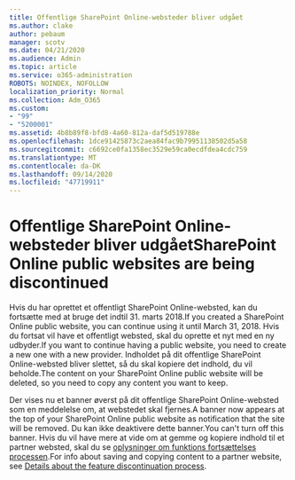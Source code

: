 ```yaml
---
title: Offentlige SharePoint Online-websteder bliver udgået
ms.author: clake
author: pebaum
manager: scotv
ms.date: 04/21/2020
ms.audience: Admin
ms.topic: article
ms.service: o365-administration
ROBOTS: NOINDEX, NOFOLLOW
localization_priority: Normal
ms.collection: Adm_O365
ms.custom:
- "99"
- "5200001"
ms.assetid: 4b8b89f8-bfd8-4a60-812a-daf5d519788e
ms.openlocfilehash: 1dce91425873c2aea84fac9b79951138502d5a58
ms.sourcegitcommit: c6692ce0fa1358ec3529e59ca0ecdfdea4cdc759
ms.translationtype: MT
ms.contentlocale: da-DK
ms.lasthandoff: 09/14/2020
ms.locfileid: "47719911"
---
```

# <a name="sharepoint-online-public-websites-are-being-discontinued"></a><span data-ttu-id="ae0b4-102">Offentlige SharePoint Online-websteder bliver udgået</span><span class="sxs-lookup"><span data-stu-id="ae0b4-102">SharePoint Online public websites are being discontinued</span></span>

<span data-ttu-id="ae0b4-103">Hvis du har oprettet et offentligt SharePoint Online-websted, kan du fortsætte med at bruge det indtil 31. marts 2018.</span><span class="sxs-lookup"><span data-stu-id="ae0b4-103">If you created a SharePoint Online public website, you can continue using it until March 31, 2018.</span></span> <span data-ttu-id="ae0b4-104">Hvis du fortsat vil have et offentligt websted, skal du oprette et nyt med en ny udbyder.</span><span class="sxs-lookup"><span data-stu-id="ae0b4-104">If you want to continue having a public website, you need to create a new one with a new provider.</span></span> <span data-ttu-id="ae0b4-105">Indholdet på dit offentlige SharePoint Online-websted bliver slettet, så du skal kopiere det indhold, du vil beholde.</span><span class="sxs-lookup"><span data-stu-id="ae0b4-105">The content on your SharePoint Online public website will be deleted, so you need to copy any content you want to keep.</span></span>
  
<span data-ttu-id="ae0b4-106">Der vises nu et banner øverst på dit offentlige SharePoint Online-websted som en meddelelse om, at webstedet skal fjernes.</span><span class="sxs-lookup"><span data-stu-id="ae0b4-106">A banner now appears at the top of your SharePoint Online public website as notification that the site will be removed.</span></span> <span data-ttu-id="ae0b4-107">Du kan ikke deaktivere dette banner.</span><span class="sxs-lookup"><span data-stu-id="ae0b4-107">You can't turn off this banner.</span></span> <span data-ttu-id="ae0b4-108">Hvis du vil have mere at vide om at gemme og kopiere indhold til et partner websted, skal du se [oplysninger om funktions fortsættelses processen](https://go.microsoft.com/fwlink/?linkid=866980).</span><span class="sxs-lookup"><span data-stu-id="ae0b4-108">For info about saving and copying content to a partner website, see [Details about the feature discontinuation process](https://go.microsoft.com/fwlink/?linkid=866980).</span></span>
  